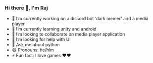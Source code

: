 ### Hi there 👋, I'm Raj

- 🔭 I’m currently working on a discord bot 'dark memer' and a media player
- 🌱 I’m currently learning unity and android
- 👯 I’m looking to collaborate on media player application
- 🤔 I’m looking for help with UI
- 💬 Ask me about python
- 😄 Pronouns: he/him
- ⚡ Fun fact: I love games ❤️❤️
